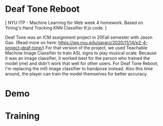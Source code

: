 # Deaf Tone Reboot
[ NYU ITP - Machine Learning for Web week 4 homework. Based on Yining's Hand Tracking KNN Classifier tf.js code. ]

Deaf Tone was an ICM assignment project in 20Fall semester with Jason Gao. (Read more on here: https://wp.nyu.edu/sararo/2020/11/14/p2-4-project-deaf-tone/)
For that version of the project, we used Teachable Machine Image Classifier to train ASL signs to play musical scale. Because it was an image classifier, it worked best for the person who trained the model (me) and didn't work that well for other users. 
For Deaf Tone Reboot, I'm replacing the ml5 image classifier to handpose instead. Also this time around, the player can train the model themselves for better accuracy.

# Demo

# Training



